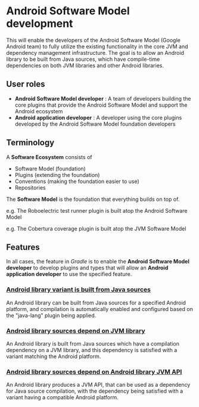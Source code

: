 # Android Software Model development

This will enable the developers of the Android Software Model (Google Android team) to fully utilize the existing functionality in the core JVM and dependency management infrastructure. The goal is to allow an Android library to be built from Java sources, which have compile-time dependencies on both JVM libraries and other Android libraries.

## User roles

 - **Android Software Model developer** : A team of developers building the core plugins that provide the Android Software Model and support the Android ecosystem
 - **Android application developer** : A developer using the core plugins developed by the Android Software Model foundation developers

## Terminology

A **Software Ecosystem** consists of

 - Software Model (foundation)
 - Plugins (extending the foundation)
 - Conventions (making the foundation easier to use)
 - Repositories

The **Software Model** is the foundation that everything builds on top of.

e.g. The Roboelectric test runner plugin is built atop the Android Software Model

e.g. The Cobertura coverage plugin is built atop the JVM Software Model

## Features

In all cases, the feature in _Gradle_ is to enable the **Android Software Model developer** to develop plugins and types that will allow an **Android application developer** to use the specified feature.

### [Android library variant is built from Java sources](./1-built-from-java-sources)

An Android library can be built from Java sources for a specified Android platform, and compilation is automatically enabled and configured based on the "java-lang" plugin being applied.

### [Android library sources depend on JVM library](./2-depends-on-jvm-library)

An Android library is built from Java sources which have a compilation dependency on a JVM library, and this dependency is satisfied with a variant matching the Android platform.

### [Android library sources depend on Android library JVM API](./3-depends-on-android-library)

An Android library produces a JVM API, that can be used as a dependency for Java source compilation, with the dependency being satisfied with a variant having a compatible Android platform.

